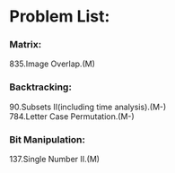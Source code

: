 # Problem List:  
  
### Matrix:  
835.Image Overlap.(M)

### Backtracking:  
90.Subsets II(including time analysis).(M-)  
784.Letter Case Permutation.(M-)

### Bit Manipulation:
137.Single Number II.(M)